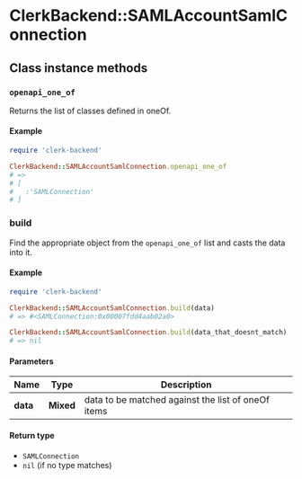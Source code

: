 # ClerkBackend::SAMLAccountSamlConnection

## Class instance methods

### `openapi_one_of`

Returns the list of classes defined in oneOf.

#### Example

```ruby
require 'clerk-backend'

ClerkBackend::SAMLAccountSamlConnection.openapi_one_of
# =>
# [
#   :'SAMLConnection'
# ]
```

### build

Find the appropriate object from the `openapi_one_of` list and casts the data into it.

#### Example

```ruby
require 'clerk-backend'

ClerkBackend::SAMLAccountSamlConnection.build(data)
# => #<SAMLConnection:0x00007fdd4aab02a0>

ClerkBackend::SAMLAccountSamlConnection.build(data_that_doesnt_match)
# => nil
```

#### Parameters

| Name | Type | Description |
| ---- | ---- | ----------- |
| **data** | **Mixed** | data to be matched against the list of oneOf items |

#### Return type

- `SAMLConnection`
- `nil` (if no type matches)

